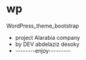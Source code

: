 # wp
WordPress_theme_bootstrap
- project Alarabia company 
-  by DEV abdelaziz desoky
- --------enjoy---------
